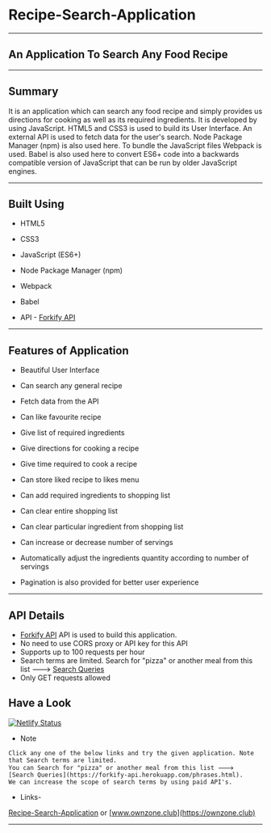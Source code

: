 # Recipe-Search-Application
***

## An Application To Search Any Food Recipe 
***

## Summary

It is an application which can search any food recipe and simply provides us directions for cooking as well as its required ingredients.
It is developed by using JavaScript. HTML5 and CSS3 is used to build its User Interface. An external API is used to fetch data for the user's search. 
Node Package Manager (npm) is also used here. To bundle the JavaScript files Webpack is used. 
Babel is also used here to convert ES6+ code into a backwards compatible version of JavaScript that can be run by older JavaScript engines.
***

## Built Using 

* HTML5

* CSS3

* JavaScript (ES6+)

* Node Package Manager (npm)

* Webpack

* Babel

* API - [Forkify API](https://forkify-api.herokuapp.com)
***

## Features of Application

* Beautiful User Interface

* Can search any general recipe 

* Fetch data from the API

* Can like favourite recipe

* Give list of required ingredients

* Give directions for cooking a recipe

* Give time required to cook a recipe

* Can store liked recipe to likes menu

* Can add required ingredients to shopping list

* Can clear entire shopping list

* Can clear particular ingredient from shopping list

* Can increase or decrease number of servings

* Automatically adjust the ingredients quantity according to number of servings

* Pagination is also provided for better user experience
***

## API Details

* [Forkify API](https://forkify-api.herokuapp.com) API is used to build this application.
* No need to use CORS proxy or API key for this API
* Supports up to 100 requests per hour
* Search terms are limited. Search for "pizza" or another meal from this list 🡒 [Search Queries](https://forkify-api.herokuapp.com/phrases.html)
* Only GET requests allowed

## Have a Look 
[![Netlify Status](https://api.netlify.com/api/v1/badges/e9c76589-6fef-4a96-89c6-3696097da1e1/deploy-status)](https://app.netlify.com/sites/ownzone/deploys)

* Note
```
Click any one of the below links and try the given application. Note that Search terms are limited.
You can Search for "pizza" or another meal from this list 🡒 [Search Queries](https://forkify-api.herokuapp.com/phrases.html).
We can increase the scope of search terms by using paid API's.
```

* Links- 

[Recipe-Search-Application](https://ownzone.netlify.app) or [www.ownzone.club](https://ownzone.club)
***






